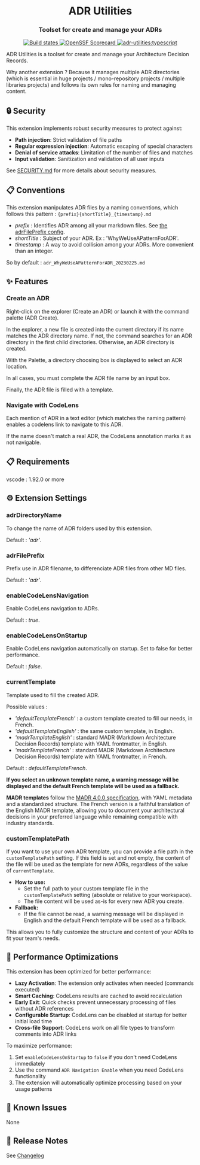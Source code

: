 <h1 align="center" style="border-bottom: none;">ADR Utilities</h1>
<h3 align="center">Toolset for create and manage your ADRs</h3>
<p align="center">
  <a href="https://github.com/fpouyez/AdrUtilities/actions/workflows/ci.yml">
    <img alt="Build states" src="https://github.com/fpouyez/AdrUtilities/actions/workflows/release.yml/badge.svg">
  </a>
  <a href="https://securityscorecards.dev/viewer/?uri=github.com/fpouyez/AdrUtilities">
    <img alt="OpenSSF Scorecard" src="https://api.securityscorecards.dev/projects/github.com/fpouyez/AdrUtilities/badge">
  </a>
  <a href="#badge">
    <img alt="adr-utilities:typescript" src="https://img.shields.io/badge/adr--utilities-typescript-0038e0?logo=adr-utilities">
  </a>
</p>

ADR Utilities is a toolset for create and manage your Architecture Decision Records.

Why another extension ? Because it manages multiple ADR directories (which is essential in huge projects / mono-repository projects / multiple libraries projects) and follows its own rules for naming and managing content.

## 🔒 Security

This extension implements robust security measures to protect against:

- **Path injection**: Strict validation of file paths
- **Regular expression injection**: Automatic escaping of special characters
- **Denial of service attacks**: Limitation of the number of files and matches
- **Input validation**: Sanitization and validation of all user inputs

See [SECURITY.md](./SECURITY.md) for more details about security measures.

## 📋 Conventions

This extension manipulates ADR files by a naming conventions, which follows this pattern :
```{prefix}{shortTitle}_{timestamp}.md```

- *prefix* : Identifies ADR among all your markdown files. See [the adrFilePrefix config](#adrfileprefix).
- *shortTitle* : Subject of your ADR. Ex : 'WhyWeUseAPatternForADR'.
- *timestamp* : A way to avoid collision among your ADRs. More convenient than an integer.

So by default :
```adr_WhyWeUseAPatternForADR_20230225.md```

## ✨ Features

### Create an ADR

Right-click on the explorer (Create an ADR) or launch it with the command palette (ADR Create).

In the explorer, a new file is created into the current directory if its name matches the ADR directory name. If not, the command searches for an ADR directory in the first child directories. Otherwise, an ADR directory is created.

With the Palette, a directory choosing box is displayed to select an ADR location.

In all cases, you must complete the ADR file name by an input box.

Finally, the ADR file is filled with a template.

### Navigate with CodeLens

Each mention of ADR in a text editor (which matches the naming pattern) enables a codelens link to navigate to this ADR.

If the name doesn't match a real ADR, the CodeLens annotation marks it as not navigable.

## 📋 Requirements

vscode : 1.92.0 or more

## ⚙️ Extension Settings

### adrDirectoryName

To change the name of ADR folders used by this extension.

Default : *'adr'*.

### adrFilePrefix

Prefix use in ADR filename, to differenciate ADR files from other MD files.

Default : *'adr'*.

### enableCodeLensNavigation

Enable CodeLens navigation to ADRs.

Default : *true*.

### enableCodeLensOnStartup

Enable CodeLens navigation automatically on startup. Set to false for better performance.

Default : *false*.

### currentTemplate

Template used to fill the created ADR.

Possible values :

- *'defaultTemplateFrench'* : a custom template created to fill our needs, in French.
- *'defaultTemplateEnglish'* : the same custom template, in English.
- *'madrTemplateEnglish'* : standard MADR (Markdown Architecture Decision Records) template with YAML frontmatter, in English.
- *'madrTemplateFrench'* : standard MADR (Markdown Architecture Decision Records) template with YAML frontmatter, in French.

Default : *defaultTemplateFrench*.

**If you select an unknown template name, a warning message will be displayed and the default French template will be used as a fallback.**

**MADR templates** follow the [MADR 4.0.0 specification](https://adr.github.io/madr/), with YAML metadata and a standardized structure. The French version is a faithful translation of the English MADR template, allowing you to document your architectural decisions in your preferred language while remaining compatible with industry standards.

### customTemplatePath

If you want to use your own ADR template, you can provide a file path in the `customTemplatePath` setting. If this field is set and not empty, the content of the file will be used as the template for new ADRs, regardless of the value of `currentTemplate`.

- **How to use:**
  - Set the full path to your custom template file in the `customTemplatePath` setting (absolute or relative to your workspace).
  - The file content will be used as-is for every new ADR you create.
- **Fallback:**
  - If the file cannot be read, a warning message will be displayed in English and the default French template will be used as a fallback.

This allows you to fully customize the structure and content of your ADRs to fit your team's needs.

## 🚀 Performance Optimizations

This extension has been optimized for better performance:

- **Lazy Activation**: The extension only activates when needed (commands executed)
- **Smart Caching**: CodeLens results are cached to avoid recalculation
- **Early Exit**: Quick checks prevent unnecessary processing of files without ADR references
- **Configurable Startup**: CodeLens can be disabled at startup for better initial load time
- **Cross-file Support**: CodeLens work on all file types to transform comments into ADR links

To maximize performance:

1. Set `enableCodeLensOnStartup` to `false` if you don't need CodeLens immediately
2. Use the command `ADR Navigation Enable` when you need CodeLens functionality
3. The extension will automatically optimize processing based on your usage patterns

## 🐛 Known Issues

None

## 📝 Release Notes

See [Changelog](./CHANGELOG.md)
